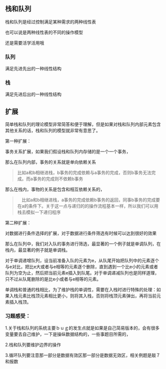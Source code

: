 ## 栈和队列

栈和队列是经过控制满足某种需求的两种线性表

也可以说是两种线性表的不同的操作模型



还是需要活学活用哦

### 队列

满足先进先出的一种线性结构



### 栈

满足先进后出的一种线性结构



 

## 扩展

简单栈和队列的理论模型非常简答和便于理解，但是如果对栈和队列内部元素包含其他关系的话，栈和队列的模型就非常有意思了。

第一种扩展：

事务关系扩展，如果我们假设栈和队列内存储的是一个一个事务，

那么在队列内部，事务的关系就是单向依赖关系

> 比如a和b相继进栈，b事务的完成依赖与a事务的完成，否则b事务无法完成。而a事务的完成则不依赖b事务

那么在栈内，事物的关系是包含和相互依赖关系的，

> 　比如a和b相继进栈，a事务的完成依赖b事务的返回，同事b事务的完成要在a的条件下。关于这一点与递归的的操作流程基本一样，所以我们可以用栈去模拟一下递归程序

第二种扩展：

对数据进行条件选择的扩展，对于数据进行条件筛选有时候可以达到很好的效果

那么在队列中，我们对入队的事务进行筛选，最显著的一个例子就是单调队列，在栈内，最显著的例子就是单调栈。

对于单调递增队列，设当前准备入队的元素为e，从队尾开始把队列中的元素逐个与e对比，把比e大或者与e相等的元素逐个删除，直到遇到一个比e小的元素或者队列为空为止，然后把当前元素e插入到队尾。对于单调递减队列也是同样道理，只不过从队尾删除的是比e小或者与e相等的元素。

单调栈和普通的栈相比，为了维护栈的单调性，需要在入栈时进行特殊的处理：如果入栈元素比栈顶元素相比更小，则将其入栈，否则将栈顶元素弹出，再将当前元素插入栈顶。



### 习题感受：

1.关于栈和队列的系统主要ｂｕｇ的发生点就是如果是自己简易版本的，会有很多变量要去自己维护，一下是操纵数据结构的，一些事题目所需的，

2.栈和队列要维护边界的操作

3.循环队列要注意那一部分是数据有效区那一部分是数据无效区，相关例题是敲７和报数

